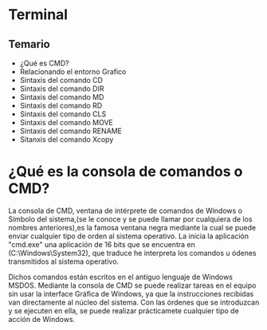 # Terminal

## Temario

- ¿Qué es CMD?
- Relacionando el entorno Grafico
- Sintaxis del comando CD
- Sintaxis del comando DIR 
- Sintaxis del comando MD
- Sintaxis del comando RD
- Sintaxis del comando CLS
- Sintaxis del comando MOVE 
- Sintaxis del comando RENAME 
- Sitanxis del comando Xcopy

# ¿Qué es la consola de comandos o CMD?

La consola de CMD, ventana de intérprete de comandos de Windows o Símbolo del sistema,(se le conoce y se puede llamar por cualquiera de los nombres anteriores),es la famosa ventana negra mediante la cual se puede enviar cualquier tipo de orden al sistema operativo. La inicia la aplicación "cmd.exe" una aplicación de 16 bits que se encuentra en (C:\Windows\System32), que traduce he interpreta los comandos u ódenes transmitidos al sistema operativo. 

Dichos comandos están escritos en el antiguo lenguaje de Windows MSDOS. Mediante la consola de CMD se puede realizar tareas en el equipo sin usar la interface Gráfica de Windows,  ya que la instrucciones recibidas van directamente al núcleo del sistema. Con las órdenes que se introduzcan y se ejecuten en ella, se puede realizar prácticamete cualquier tipo de acción de Windows.


























